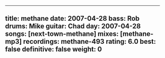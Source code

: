 
---
title: methane
date: 2007-04-28
bass:	Rob
drums:	Mike
guitar:	Chad
day: 2007-04-28
songs: [next-town-methane]
mixes: [methane-mp3]
recordings: methane-493
rating: 6.0
best: false
definitive: false
weight: 0
---
